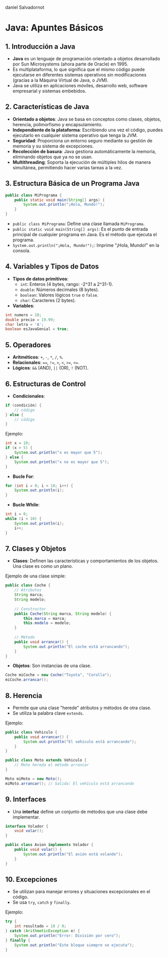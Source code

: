 daniel Salvadornot
# Java: Apuntes Básicos 

## 1. Introducción a Java
- **Java** es un lenguaje de programación orientado a objetos desarrollado por Sun Microsystems (ahora parte de Oracle) en 1995.
- Es multiplataforma, lo que significa que el mismo código puede ejecutarse en diferentes sistemas operativos sin modificaciones (gracias a la Máquina Virtual de Java, o JVM).
- Java se utiliza en aplicaciones móviles, desarrollo web, software empresarial y sistemas embebidos.

## 2. Características de Java
- **Orientado a objetos**: Java se basa en conceptos como clases, objetos, herencia, polimorfismo y encapsulamiento.
- **Independiente de la plataforma**: Escribiendo una vez el código, puedes ejecutarlo en cualquier sistema operativo que tenga la JVM.
- **Seguridad**: Proporciona un entorno seguro mediante su gestión de memoria y su sistema de excepciones.
- **Recolección de basura**: Java gestiona automáticamente la memoria, eliminando objetos que ya no se usan.
- **Multithreading**: Soporta la ejecución de múltiples hilos de manera simultánea, permitiendo hacer varias tareas a la vez.

## 3. Estructura Básica de un Programa Java

```java
public class MiPrograma {
    public static void main(String[] args) {
        System.out.println("¡Hola, Mundo!");
    }
}
```

- `public class MiPrograma`: Define una clase llamada `MiPrograma`.
- `public static void main(String[] args)`: Es el punto de entrada principal de cualquier programa en Java. Es el método que ejecuta el programa.
- `System.out.println("¡Hola, Mundo!");`: Imprime "¡Hola, Mundo!" en la consola.

## 4. Variables y Tipos de Datos
- **Tipos de datos primitivos**:
  - `int`: Enteros (4 bytes, rango: -2^31 a 2^31-1).
  - `double`: Números decimales (8 bytes).
  - `boolean`: Valores lógicos `true` o `false`.
  - `char`: Caracteres (2 bytes).
- **Variables**:

```java
int numero = 10;
double precio = 19.99;
char letra = 'A';
boolean esJavaGenial = true;
```

## 5. Operadores
- **Aritméticos**: `+`, `-`, `*`, `/`, `%`.
- **Relacionales**: `==`, `!=`, `>`, `<`, `>=`, `<=`.
- **Lógicos**: `&&` (AND), `||` (OR), `!` (NOT).

## 6. Estructuras de Control
- **Condicionales**:

```java
if (condición) {
    // código
} else {
    // código
}
```

Ejemplo:

```java
int x = 10;
if (x > 5) {
    System.out.println("x es mayor que 5");
} else {
    System.out.println("x no es mayor que 5");
}
```

- **Bucle For**:

```java
for (int i = 0; i < 10; i++) {
    System.out.println(i);
}
```

- **Bucle While**:

```java
int i = 0;
while (i < 10) {
    System.out.println(i);
    i++;
}
```

## 7. Clases y Objetos
- **Clases**: Definen las características y comportamientos de los objetos. Una clase es como un plano.

Ejemplo de una clase simple:

```java
public class Coche {
    // Atributos
    String marca;
    String modelo;
    
    // Constructor
    public Coche(String marca, String modelo) {
        this.marca = marca;
        this.modelo = modelo;
    }
    
    // Método
    public void arrancar() {
        System.out.println("El coche está arrancando");
    }
}
```

- **Objetos**: Son instancias de una clase.

```java
Coche miCoche = new Coche("Toyota", "Corolla");
miCoche.arrancar();
```

## 8. Herencia
- Permite que una clase "herede" atributos y métodos de otra clase.
- Se utiliza la palabra clave `extends`.

Ejemplo:

```java
public class Vehiculo {
    public void arrancar() {
        System.out.println("El vehículo está arrancando");
    }
}

public class Moto extends Vehiculo {
    // Moto hereda el método arrancar
}

Moto miMoto = new Moto();
miMoto.arrancar(); // Salida: El vehículo está arrancando
```

## 9. Interfaces
- Una **interfaz** define un conjunto de métodos que una clase debe implementar.

```java
interface Volador {
    void volar();
}

public class Avion implements Volador {
    public void volar() {
        System.out.println("El avión está volando");
    }
}
```

## 10. Excepciones
- Se utilizan para manejar errores y situaciones excepcionales en el código.
- Se usa `try`, `catch` y `finally`.

Ejemplo:

```java
try {
    int resultado = 10 / 0;
} catch (ArithmeticException e) {
    System.out.println("Error: División por cero");
} finally {
    System.out.println("Este bloque siempre se ejecuta");
}
```
